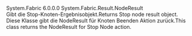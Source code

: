 <Type Name="StopNodeResult" FullName="System.Fabric.Result.StopNodeResult">
  <TypeSignature Language="C#" Value="public class StopNodeResult : System.Fabric.Result.NodeResult" />
  <TypeSignature Language="ILAsm" Value=".class public auto ansi serializable beforefieldinit StopNodeResult extends System.Fabric.Result.NodeResult" />
  <TypeSignature Language="DocId" Value="T:System.Fabric.Result.StopNodeResult" />
  <TypeSignature Language="VB.NET" Value="Public Class StopNodeResult&#xA;Inherits NodeResult" />
  <TypeSignature Language="F#" Value="type StopNodeResult = class&#xA;    inherit NodeResult" />
  <AssemblyInfo>
    <AssemblyName>System.Fabric</AssemblyName>
    <AssemblyVersion>6.0.0.0</AssemblyVersion>
  </AssemblyInfo>
  <Base>
    <BaseTypeName>System.Fabric.Result.NodeResult</BaseTypeName>
  </Base>
  <Interfaces />
  <Docs>
    <summary>
            <span data-ttu-id="1a130-101">Gibt die Stop-Knoten-Ergebnisobjekt.</span><span class="sxs-lookup"><span data-stu-id="1a130-101">Returns Stop node result object.</span></span>
            </summary>
    <remarks>
            <span data-ttu-id="1a130-102">Diese Klasse gibt die NodeResult für Knoten Beenden Aktion zurück.</span><span class="sxs-lookup"><span data-stu-id="1a130-102">This class returns the NodeResult for Stop Node action.</span></span>
            </remarks>
  </Docs>
  <Members />
</Type>